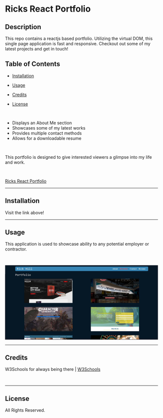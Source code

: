 # Ricks React Portfolio

## Description

This repo contains a reactjs based portfolio. Utilizing the virtual DOM, this single page application is fast and responsive. Checkout out some of my latest projects and get in touch!

## Table of Contents

* [Installation](#installation)

* [Usage](#usage)

* [Credits](#credits)

* [License](#license)

</br>

* Displays an About Me section
* Showcases some of my latest works
* Provides multiple contact methods
* Allows for a downloadable resume

</br>

This portfolio is designed to give interested viewers a glimpse into my life and work.

</br>

[Ricks React Portfolio](https://rickhill543.github.io/ricks-react-portfolio/)

***

## Installation

Visit the link above!

***

## Usage

This application is used to showcase ability to any potential employer or contractor.

</br>

![ricks react portfolio screenshot](./public/assets/screenshot.jpg)

***

## Credits

W3Schools for always being there | 
[W3Schools](https://www.w3schools.com/)

</br>

***

## License

All Rights Reserved.
